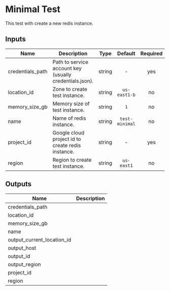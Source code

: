 # Minimal Test

This test with create a new redis instance.

[^]: (autogen_docs_start)


## Inputs

| Name | Description | Type | Default | Required |
|------|-------------|:----:|:-----:|:-----:|
| credentials_path | Path to service account key (usually credentials.json). | string | - | yes |
| location_id | Zone to create test instance. | string | `us-east1-b` | no |
| memory_size_gb | Memory size of test instance. | string | `1` | no |
| name | Name of redis instance. | string | `test-minimal` | no |
| project_id | Google cloud project id to create redis instance. | string | - | yes |
| region | Region to create test instance. | string | `us-east1` | no |

## Outputs

| Name | Description |
|------|-------------|
| credentials_path |  |
| location_id |  |
| memory_size_gb |  |
| name |  |
| output_current_location_id |  |
| output_host |  |
| output_id |  |
| output_region |  |
| project_id |  |
| region |  |

[^]: (autogen_docs_end)